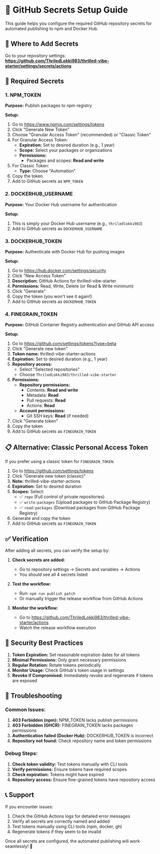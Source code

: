 # 🔐 GitHub Secrets Setup Guide

This guide helps you configure the required GitHub repository secrets for automated publishing to npm and Docker Hub.

## 📍 Where to Add Secrets

Go to your repository settings:
**https://github.com/ThriledLokki983/thrilled-vibe-starter/settings/secrets/actions**

## 🔑 Required Secrets

### 1. NPM_TOKEN
**Purpose:** Publish packages to npm registry

**Setup:**
1. Go to https://www.npmjs.com/settings/tokens
2. Click "Generate New Token" 
3. Choose "Granular Access Token" (recommended) or "Classic Token"
4. For Granular Access Token:
   - **Expiration:** Set to desired duration (e.g., 1 year)
   - **Scope:** Select your packages or organizations
   - **Permissions:** 
     - Packages and scopes: **Read and write**
5. For Classic Token:
   - **Type:** Choose "Automation" 
6. Copy the token
7. Add to GitHub secrets as `NPM_TOKEN`

### 2. DOCKERHUB_USERNAME
**Purpose:** Your Docker Hub username for authentication

**Setup:**
1. This is simply your Docker Hub username (e.g., `thriledlokki983`)
2. Add to GitHub secrets as `DOCKERHUB_USERNAME`

### 3. DOCKERHUB_TOKEN
**Purpose:** Authenticate with Docker Hub for pushing images

**Setup:**
1. Go to https://hub.docker.com/settings/security
2. Click "New Access Token"
3. **Description:** GitHub Actions for thrilled-vibe-starter
4. **Permissions:** Read, Write, Delete (or Read & Write minimum)
5. Click "Generate"
6. Copy the token (you won't see it again!)
7. Add to GitHub secrets as `DOCKERHUB_TOKEN`

### 4. FINEGRAIN_TOKEN
**Purpose:** GitHub Container Registry authentication and GitHub API access

**Setup:**
1. Go to https://github.com/settings/tokens?type=beta
2. Click "Generate new token"
3. **Token name:** thrilled-vibe-starter-actions
4. **Expiration:** Set to desired duration (e.g., 1 year)
5. **Repository access:** 
   - Select "Selected repositories"
   - Choose `ThriledLokki983/thrilled-vibe-starter`
6. **Permissions:**
   - **Repository permissions:**
     - Contents: **Read and write**
     - Metadata: **Read**
     - Pull requests: **Read**
     - Actions: **Read**
   - **Account permissions:**
     - Git SSH keys: **Read** (if needed)
7. Click "Generate token"
8. Copy the token
9. Add to GitHub secrets as `FINEGRAIN_TOKEN`

## 📋 Alternative: Classic Personal Access Token

If you prefer using a classic token for `FINEGRAIN_TOKEN`:

1. Go to https://github.com/settings/tokens
2. Click "Generate new token (classic)"
3. **Note:** thrilled-vibe-starter-actions
4. **Expiration:** Set to desired duration
5. **Scopes:** Select:
   - ✅ `repo` (Full control of private repositories)
   - ✅ `write:packages` (Upload packages to GitHub Package Registry)
   - ✅ `read:packages` (Download packages from GitHub Package Registry)
6. Generate and copy the token
7. Add to GitHub secrets as `FINEGRAIN_TOKEN`

## ✅ Verification

After adding all secrets, you can verify the setup by:

1. **Check secrets are added:**
   - Go to repository settings → Secrets and variables → Actions
   - You should see all 4 secrets listed

2. **Test the workflow:**
   - Run: `npm run publish patch`
   - Or manually trigger the release workflow from GitHub Actions

3. **Monitor the workflow:**
   - Go to https://github.com/ThriledLokki983/thrilled-vibe-starter/actions
   - Watch the release workflow execution

## 🚨 Security Best Practices

1. **Token Expiration:** Set reasonable expiration dates for all tokens
2. **Minimal Permissions:** Only grant necessary permissions
3. **Regular Rotation:** Rotate tokens periodically
4. **Monitor Usage:** Check GitHub's token usage in settings
5. **Revoke if Compromised:** Immediately revoke and regenerate if tokens are exposed

## 🔧 Troubleshooting

### Common Issues:

1. **403 Forbidden (npm):** NPM_TOKEN lacks publish permissions
2. **403 Forbidden (GHCR):** FINEGRAIN_TOKEN lacks packages permissions  
3. **Authentication failed (Docker Hub):** DOCKERHUB_TOKEN is incorrect
4. **Repository not found:** Check repository name and token permissions

### Debug Steps:

1. **Check token validity:** Test tokens manually with CLI tools
2. **Verify permissions:** Ensure tokens have required scopes
3. **Check expiration:** Tokens might have expired
4. **Repository access:** Ensure fine-grained tokens have repository access

## 📞 Support

If you encounter issues:
1. Check the GitHub Actions logs for detailed error messages
2. Verify all secrets are correctly named and added
3. Test tokens manually using CLI tools (npm, docker, gh)
4. Regenerate tokens if they seem to be invalid

Once all secrets are configured, the automated publishing will work seamlessly! 🚀
